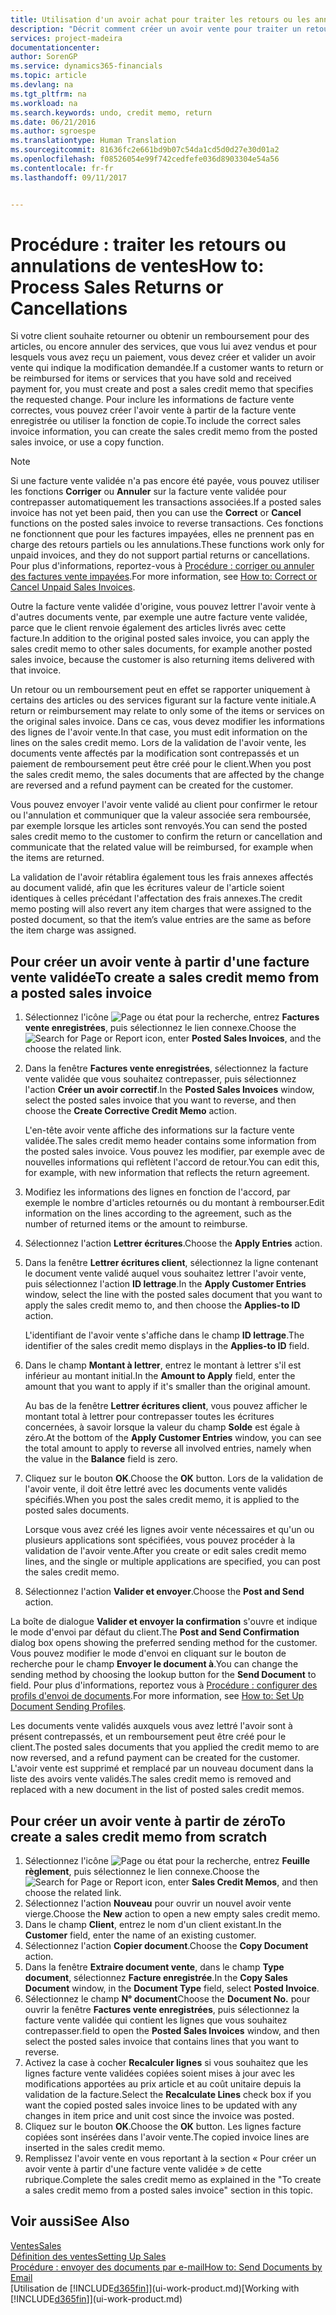 ```yaml
---
title: Utilisation d'un avoir achat pour traiter les retours ou les annulations de vente | Microsoft Docs
description: "Décrit comment créer un avoir vente pour traiter un retour, annulation, ou un remboursement pour les articles ou les services qui vous ont déjà été payés."
services: project-madeira
documentationcenter: 
author: SorenGP
ms.service: dynamics365-financials
ms.topic: article
ms.devlang: na
ms.tgt_pltfrm: na
ms.workload: na
ms.search.keywords: undo, credit memo, return
ms.date: 06/21/2016
ms.author: sgroespe
ms.translationtype: Human Translation
ms.sourcegitcommit: 81636fc2e661bd9b07c54da1cd5d0d27e30d01a2
ms.openlocfilehash: f08526054e99f742cedfefe036d8903304e54a56
ms.contentlocale: fr-fr
ms.lasthandoff: 09/11/2017


---
```

# <a name="how-to-process-sales-returns-or-cancellations"></a><span data-ttu-id="37e74-103">Procédure : traiter les retours ou annulations de ventes</span><span class="sxs-lookup"><span data-stu-id="37e74-103">How to: Process Sales Returns or Cancellations</span></span>
<span data-ttu-id="37e74-104">Si votre client souhaite retourner ou obtenir un remboursement pour des articles, ou encore annuler des services, que vous lui avez vendus et pour lesquels vous avez reçu un paiement, vous devez créer et valider un avoir vente qui indique la modification demandée.</span><span class="sxs-lookup"><span data-stu-id="37e74-104">If a customer wants to return or be reimbursed for items or services that you have sold and received payment for, you must create and post a sales credit memo that specifies the requested change.</span></span> <span data-ttu-id="37e74-105">Pour inclure les informations de facture vente correctes, vous pouvez créer l'avoir vente à partir de la facture vente enregistrée ou utiliser la fonction de copie.</span><span class="sxs-lookup"><span data-stu-id="37e74-105">To include the correct sales invoice information, you can create the sales credit memo from the posted sales invoice, or use a copy function.</span></span>  

> [!NOTE]  
>   <span data-ttu-id="37e74-106">Si une facture vente validée n'a pas encore été payée, vous pouvez utiliser les fonctions **Corriger** ou **Annuler** sur la facture vente validée pour contrepasser automatiquement les transactions associées.</span><span class="sxs-lookup"><span data-stu-id="37e74-106">If a posted sales invoice has not yet been paid, then you can use the **Correct** or **Cancel** functions on the posted sales invoice to reverse transactions.</span></span> <span data-ttu-id="37e74-107">Ces fonctions ne fonctionnent que pour les factures impayées, elles ne prennent pas en charge des retours partiels ou les annulations.</span><span class="sxs-lookup"><span data-stu-id="37e74-107">These functions work only for unpaid invoices, and they do not support partial returns or cancellations.</span></span> <span data-ttu-id="37e74-108">Pour plus d'informations, reportez-vous à [Procédure : corriger ou annuler des factures vente impayées](sales-how-correct-cancel-sales-invoice.md).</span><span class="sxs-lookup"><span data-stu-id="37e74-108">For more information, see [How to: Correct or Cancel Unpaid Sales Invoices](sales-how-correct-cancel-sales-invoice.md).</span></span>

<span data-ttu-id="37e74-109">Outre la facture vente validée d'origine, vous pouvez lettrer l'avoir vente à d'autres documents vente, par exemple une autre facture vente validée, parce que le client renvoie également des articles livrés avec cette facture.</span><span class="sxs-lookup"><span data-stu-id="37e74-109">In addition to the original posted sales invoice, you can apply the sales credit memo to other sales documents, for example another posted sales invoice, because the customer is also returning items delivered with that invoice.</span></span>

<span data-ttu-id="37e74-110">Un retour ou un remboursement peut en effet se rapporter uniquement à certains des articles ou des services figurant sur la facture vente initiale.</span><span class="sxs-lookup"><span data-stu-id="37e74-110">A return or reimbursement may relate to only some of the items or services on the original sales invoice.</span></span> <span data-ttu-id="37e74-111">Dans ce cas, vous devez modifier les informations des lignes de l'avoir vente.</span><span class="sxs-lookup"><span data-stu-id="37e74-111">In that case, you must edit information on the lines on the sales credit memo.</span></span> <span data-ttu-id="37e74-112">Lors de la validation de l'avoir vente, les documents vente affectés par la modification sont contrepassés et un paiement de remboursement peut être créé pour le client.</span><span class="sxs-lookup"><span data-stu-id="37e74-112">When you post the sales credit memo, the sales documents that are affected by the change are reversed and a refund payment can be created for the customer.</span></span>  

<span data-ttu-id="37e74-113">Vous pouvez envoyer l'avoir vente validé au client pour confirmer le retour ou l'annulation et communiquer que la valeur associée sera remboursée, par exemple lorsque les articles sont renvoyés.</span><span class="sxs-lookup"><span data-stu-id="37e74-113">You can send the posted sales credit memo to the customer to confirm the return or cancellation and communicate that the related value will be reimbursed, for example when the items are returned.</span></span>

<span data-ttu-id="37e74-114">La validation de l'avoir rétablira également tous les frais annexes affectés au document validé, afin que les écritures valeur de l'article soient identiques à celles précédant l'affectation des frais annexes.</span><span class="sxs-lookup"><span data-stu-id="37e74-114">The credit memo posting will also revert any item charges that were assigned to the posted document, so that the item’s value entries are the same as before the item charge was assigned.</span></span>

## <a name="to-create-a-sales-credit-memo-from-a-posted-sales-invoice"></a><span data-ttu-id="37e74-115">Pour créer un avoir vente à partir d'une facture vente validée</span><span class="sxs-lookup"><span data-stu-id="37e74-115">To create a sales credit memo from a posted sales invoice</span></span>
1. <span data-ttu-id="37e74-116">Sélectionnez l'icône ![Page ou état pour la recherche](media/ui-search/search_small.png "Page ou état pour la recherche"), entrez **Factures vente enregistrées**, puis sélectionnez le lien connexe.</span><span class="sxs-lookup"><span data-stu-id="37e74-116">Choose the ![Search for Page or Report](media/ui-search/search_small.png "Search for Page or Report icon") icon, enter **Posted Sales Invoices**, and the choose the related link.</span></span>  
2. <span data-ttu-id="37e74-117">Dans la fenêtre **Factures vente enregistrées**, sélectionnez la facture vente validée que vous souhaitez contrepasser, puis sélectionnez l'action **Créer un avoir correctif**.</span><span class="sxs-lookup"><span data-stu-id="37e74-117">In the **Posted Sales Invoices** window, select the posted sales invoice that you want to reverse, and then choose the **Create Corrective Credit Memo** action.</span></span>

    <span data-ttu-id="37e74-118">L'en-tête avoir vente affiche des informations sur la facture vente validée.</span><span class="sxs-lookup"><span data-stu-id="37e74-118">The sales credit memo header contains some information from the posted sales invoice.</span></span> <span data-ttu-id="37e74-119">Vous pouvez les modifier, par exemple avec de nouvelles informations qui reflètent l'accord de retour.</span><span class="sxs-lookup"><span data-stu-id="37e74-119">You can edit this, for example, with new information that reflects the return agreement.</span></span>  
3. <span data-ttu-id="37e74-120">Modifiez les informations des lignes en fonction de l'accord, par exemple le nombre d'articles retournés ou du montant à rembourser.</span><span class="sxs-lookup"><span data-stu-id="37e74-120">Edit information on the lines according to the agreement, such as the number of returned items or the amount to reimburse.</span></span>
4. <span data-ttu-id="37e74-121">Sélectionnez l'action **Lettrer écritures**.</span><span class="sxs-lookup"><span data-stu-id="37e74-121">Choose the **Apply Entries** action.</span></span>
5. <span data-ttu-id="37e74-122">Dans la fenêtre **Lettrer écritures client**, sélectionnez la ligne contenant le document vente validé auquel vous souhaitez lettrer l'avoir vente, puis sélectionnez l'action **ID lettrage**.</span><span class="sxs-lookup"><span data-stu-id="37e74-122">In the **Apply Customer Entries** window, select the line with the posted sales document that you want to apply the sales credit memo to, and then choose the **Applies-to ID** action.</span></span>

    <span data-ttu-id="37e74-123">L'identifiant de l'avoir vente s'affiche dans le champ **ID lettrage**.</span><span class="sxs-lookup"><span data-stu-id="37e74-123">The identifier of the sales credit memo displays in the **Applies-to ID** field.</span></span>
6. <span data-ttu-id="37e74-124">Dans le champ **Montant à lettrer**, entrez le montant à lettrer s'il est inférieur au montant initial.</span><span class="sxs-lookup"><span data-stu-id="37e74-124">In the **Amount to Apply** field, enter the amount that you want to apply if it's smaller than the original amount.</span></span>  

    <span data-ttu-id="37e74-125">Au bas de la fenêtre **Lettrer écritures client**, vous pouvez afficher le montant total à lettrer pour contrepasser toutes les écritures concernées, à savoir lorsque la valeur du champ **Solde** est égale à zéro.</span><span class="sxs-lookup"><span data-stu-id="37e74-125">At the bottom of the **Apply Customer Entries** window, you can see the total amount to apply to reverse all involved entries, namely when the value in the **Balance** field is zero.</span></span>
7. <span data-ttu-id="37e74-126">Cliquez sur le bouton **OK**.</span><span class="sxs-lookup"><span data-stu-id="37e74-126">Choose the **OK** button.</span></span> <span data-ttu-id="37e74-127">Lors de la validation de l'avoir vente, il doit être lettré avec les documents vente validés spécifiés.</span><span class="sxs-lookup"><span data-stu-id="37e74-127">When you post the sales credit memo, it is applied to the posted sales documents.</span></span>

    <span data-ttu-id="37e74-128">Lorsque vous avez créé les lignes avoir vente nécessaires et qu'un ou plusieurs applications sont spécifiées, vous pouvez procéder à la validation de l'avoir vente.</span><span class="sxs-lookup"><span data-stu-id="37e74-128">After you create or edit sales credit memo lines, and the single or multiple applications are specified, you can post the sales credit memo.</span></span>   
8. <span data-ttu-id="37e74-129">Sélectionnez l'action **Valider et envoyer**.</span><span class="sxs-lookup"><span data-stu-id="37e74-129">Choose the **Post and Send** action.</span></span>  

<span data-ttu-id="37e74-130">La boîte de dialogue **Valider et envoyer la confirmation** s'ouvre et indique le mode d'envoi par défaut du client.</span><span class="sxs-lookup"><span data-stu-id="37e74-130">The **Post and Send Confirmation** dialog box opens showing the preferred sending method for the customer.</span></span> <span data-ttu-id="37e74-131">Vous pouvez modifier le mode d'envoi en cliquant sur le bouton de recherche pour le champ **Envoyer le document à**.</span><span class="sxs-lookup"><span data-stu-id="37e74-131">You can change the sending method by choosing the lookup button for the **Send Document** to field.</span></span> <span data-ttu-id="37e74-132">Pour plus d'informations, reportez vous à [Procédure : configurer des profils d'envoi de documents](sales-how-setup-document-send-profiles.md).</span><span class="sxs-lookup"><span data-stu-id="37e74-132">For more information, see [How to: Set Up Document Sending Profiles](sales-how-setup-document-send-profiles.md).</span></span>  

<span data-ttu-id="37e74-133">Les documents vente validés auxquels vous avez lettré l'avoir sont à présent contrepassés, et un remboursement peut être créé pour le client.</span><span class="sxs-lookup"><span data-stu-id="37e74-133">The posted sales documents that you applied the credit memo to are now reversed, and a refund payment can be created for the customer.</span></span> <span data-ttu-id="37e74-134">L'avoir vente est supprimé et remplacé par un nouveau document dans la liste des avoirs vente validés.</span><span class="sxs-lookup"><span data-stu-id="37e74-134">The sales credit memo is removed and replaced with a new document in the list of posted sales credit memos.</span></span>

## <a name="to-create-a-sales-credit-memo-from-scratch"></a><span data-ttu-id="37e74-135">Pour créer un avoir vente à partir de zéro</span><span class="sxs-lookup"><span data-stu-id="37e74-135">To create a sales credit memo from scratch</span></span>
1. <span data-ttu-id="37e74-136">Sélectionnez l'icône ![Page ou état pour la recherche](media/ui-search/search_small.png "icône Page ou état pour la recherche"), entrez **Feuille règlement**, puis sélectionnez le lien connexe.</span><span class="sxs-lookup"><span data-stu-id="37e74-136">Choose the ![Search for Page or Report](media/ui-search/search_small.png "Search for Page or Report icon") icon, enter **Sales Credit Memos**, and then choose the related link.</span></span>
2. <span data-ttu-id="37e74-137">Sélectionnez l'action **Nouveau** pour ouvrir un nouvel avoir vente vierge.</span><span class="sxs-lookup"><span data-stu-id="37e74-137">Choose the **New** action to open a new empty sales credit memo.</span></span>
3. <span data-ttu-id="37e74-138">Dans le champ **Client**, entrez le nom d'un client existant.</span><span class="sxs-lookup"><span data-stu-id="37e74-138">In the **Customer** field, enter the name of an existing customer.</span></span>
4. <span data-ttu-id="37e74-139">Sélectionnez l'action **Copier document**.</span><span class="sxs-lookup"><span data-stu-id="37e74-139">Choose the **Copy Document** action.</span></span>
5. <span data-ttu-id="37e74-140">Dans la fenêtre **Extraire document vente**, dans le champ **Type document**, sélectionnez **Facture enregistrée**.</span><span class="sxs-lookup"><span data-stu-id="37e74-140">In the **Copy Sales Document** window, in the **Document Type** field, select **Posted Invoice**.</span></span>
6. <span data-ttu-id="37e74-141">Sélectionnez le champ **N° document**</span><span class="sxs-lookup"><span data-stu-id="37e74-141">Choose the **Document No.**</span></span> <span data-ttu-id="37e74-142">pour ouvrir la fenêtre **Factures vente enregistrées**, puis sélectionnez la facture vente validée qui contient les lignes que vous souhaitez contrepasser.</span><span class="sxs-lookup"><span data-stu-id="37e74-142">field to open the **Posted Sales Invoices** window, and then select the posted sales invoice that contains lines that you want to reverse.</span></span>
7. <span data-ttu-id="37e74-143">Activez la case à cocher **Recalculer lignes** si vous souhaitez que les lignes facture vente validées copiées soient mises à jour avec les modifications apportées au prix article et au coût unitaire depuis la validation de la facture.</span><span class="sxs-lookup"><span data-stu-id="37e74-143">Select the **Recalculate Lines** check box if you want the copied posted sales invoice lines to be updated with any changes in item price and unit cost since the invoice was posted.</span></span>
8. <span data-ttu-id="37e74-144">Cliquez sur le bouton **OK**.</span><span class="sxs-lookup"><span data-stu-id="37e74-144">Choose the **OK** button.</span></span> <span data-ttu-id="37e74-145">Les lignes facture copiées sont insérées dans l'avoir vente.</span><span class="sxs-lookup"><span data-stu-id="37e74-145">The copied invoice lines are inserted in the sales credit memo.</span></span>
9. <span data-ttu-id="37e74-146">Remplissez l'avoir vente en vous reportant à la section « Pour créer un avoir vente à partir d'une facture vente validée » de cette rubrique.</span><span class="sxs-lookup"><span data-stu-id="37e74-146">Complete the sales credit memo as explained in the "To create a sales credit memo from a posted sales invoice" section in this topic.</span></span>

## <a name="see-also"></a><span data-ttu-id="37e74-147">Voir aussi</span><span class="sxs-lookup"><span data-stu-id="37e74-147">See Also</span></span>
[<span data-ttu-id="37e74-148">Ventes</span><span class="sxs-lookup"><span data-stu-id="37e74-148">Sales</span></span>](sales-manage-sales.md)  
[<span data-ttu-id="37e74-149">Définition des ventes</span><span class="sxs-lookup"><span data-stu-id="37e74-149">Setting Up Sales</span></span>](sales-setup-sales.md)  
[<span data-ttu-id="37e74-150">Procédure : envoyer des documents par e-mail</span><span class="sxs-lookup"><span data-stu-id="37e74-150">How to: Send Documents by Email</span></span>](ui-how-send-documents-email.md)  
<span data-ttu-id="37e74-151">[Utilisation de [!INCLUDE[d365fin](includes/d365fin_md.md)]](ui-work-product.md)</span><span class="sxs-lookup"><span data-stu-id="37e74-151">[Working with [!INCLUDE[d365fin](includes/d365fin_md.md)]](ui-work-product.md)</span></span>

